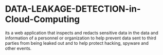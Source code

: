 # DATA-LEAKAGE-DETECTION-in-Cloud-Computing
its a web application that inspects and redacts sensitive data in the data and information of a personnel or organization to help prevent data sent to third parties from being leaked out and to help protect hacking, spyware and other events.  
